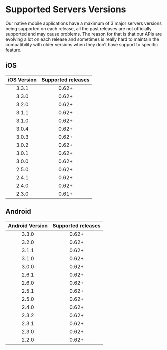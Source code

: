# Supported Servers Versions

Our native mobile applications have a maximum of 3 major servers versions being supported on each release, all the past releases are not officially supported and may cause problems. The reason for that is that our APIs are evolving a lot on each release and sometimes is really hard to maintain the compatibility with older versions when they don’t have support to specific feature.

## iOS

| iOS Version | Supported releases |
|:-----------:|:------------------:|
|    3.3.1    |        0.62+       |
|    3.3.0    |        0.62+       |
|    3.2.0    |        0.62+       |
|    3.1.1    |        0.62+       |
|    3.1.0    |        0.62+       |
|    3.0.4    |        0.62+       |
|    3.0.3    |        0.62+       |
|    3.0.2    |        0.62+       |
|    3.0.1    |        0.62+       |
|    3.0.0    |        0.62+       |
|    2.5.0    |        0.62+       |
|    2.4.1    |        0.62+       |
|    2.4.0    |        0.62+       |
|    2.3.0    |        0.61+       |

## Android

| Android Version | Supported releases |
|:-----------:|:------------------:|
|    3.3.0    |        0.62+       |
|    3.2.0    |        0.62+       |
|    3.1.1    |        0.62+       |
|    3.1.0    |        0.62+       |
|    3.0.0    |        0.62+       |
|    2.6.1    |        0.62+       |
|    2.6.0    |        0.62+       |
|    2.5.1    |        0.62+       |
|    2.5.0    |        0.62+       |
|    2.4.0    |        0.62+       |
|    2.3.2    |        0.62+       |
|    2.3.1    |        0.62+       |
|    2.3.0    |        0.62+       |
|    2.2.0    |        0.62+       |
